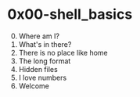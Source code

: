 # 0x00-shell_basics

0. Where am I? 
1. What's in there? 
2. There is no place like home 
3. The long format
4. Hidden files
5. I love numbers
6. Welcome
